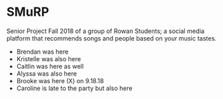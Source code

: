 # SMuRP
Senior Project Fall 2018 of a group of Rowan Students; a social media platform that recommends songs and people based on your music tastes.

- Brendan was here
- Kristelle was also here
- Caitlin was here as well
- Alyssa was also here
- Brooke was here (X) on 9.18.18
- Caroline is late to the party but also here
